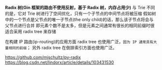 **Radix 树(Gin 框架的路由不使用反射，基于 Radix 树，内存占用少)**
与 Trie 不同的是，它对 Trie 树进行了空间优化，只有一个子节点的中间节点将被压缩
假如树中的一个节点是父节点的唯一子节点(the only child)的话，那么该子节点将会与父节点进行合并
即元素个数不是太多，但是元素之间通常有很长的相同前缀时很适合采用 radix tree 来存储

在构建 IP 路由(ip-routing)的应用方面 radix tree 也使用广泛，`因为 IP 通常具有大量相同的前缀`； 另外 radix tree 在倒排索引方面也使用广泛。

https://github.com/mjschultz/py-radix
https://blog.csdn.net/lindorx/article/details/103431530
